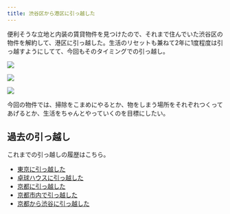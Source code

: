 ```yaml
---
title: 渋谷区から港区に引っ越した
---
```


便利そうな立地と内装の賃貸物件を見つけたので、それまで住んでいた渋谷区の物件を解約して、港区に引っ越した。生活のリセットも兼ねて2年に1度程度は引っ越すようにしてて、今回もそのタイミングでの引っ越し。

![](/images/2019-11-25-moving-2.jpg)

![](/images/2019-11-25-moving-1.jpg)

![](/images/2019-11-25-moving-3.jpg)

今回の物件では、掃除をこまめにやるとか、物をしまう場所をそれぞれつくってあげるとか、生活をちゃんとやっていくのを目標にしたい。

## 過去の引っ越し

これまでの引っ越しの履歴はこちら。

- [東京に引っ越した](/articles/2012-03-27-1-h)
- [卓球ハウスに引っ越した](/articles/2013-07-02-h)
- [京都に引っ越した](/articles/2015-12-14-h)
- [京都市内で引っ越した](/articles/2016-12-01-h)
- [京都から渋谷に引っ越した](/articles/2018-12-07-7c3306274682)
